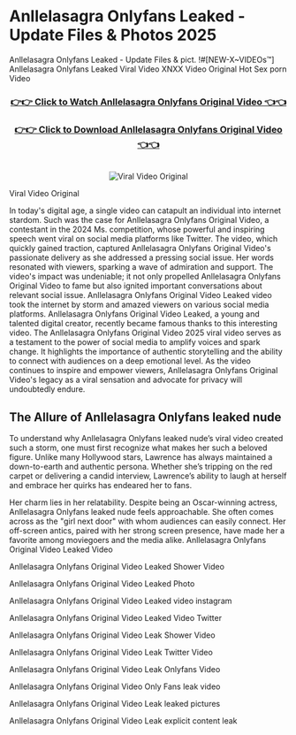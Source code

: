 # Anllelasagra Onlyfans Leaked - Update Files & Photos 2025

Anllelasagra Onlyfans Leaked - Update Files & pict. !#[NEW-X~VIDEOs™] Anllelasagra Onlyfans Leaked Viral Video XNXX Video Original Hot Sex porn Video
<br>
<div align="center">
<h3><a href="https://links2leaks.com/anllelasagra" rel="nofollow">👉👉 Click to Watch Anllelasagra Onlyfans Original Video 👈👈</a></h3>
<h3><a href="https://links2leaks.com/anllelasagra" rel="nofollow">👉👉 Click to Download Anllelasagra Onlyfans Original Video 👈👈</a></h3>
<br>
<a href="https://links2leaks.com/anllelasagra" rel="nofollow"><img src="https://i.ibb.co/Gkj2r4b/banner.png" alt="Viral Video Original" style="max-width: 100%; display: inline-block;" data-target="animated-image.originalImage"></a>
</div>

Viral Video Original

In today's digital age, a single video can catapult an individual into internet stardom. Such was the case for Anllelasagra Onlyfans Original Video, a contestant in the 2024 Ms. competition, whose powerful and inspiring speech went viral on social media platforms like Twitter.
The video, which quickly gained traction, captured Anllelasagra Onlyfans Original Video's passionate delivery as she addressed a pressing social issue. Her words resonated with viewers, sparking a wave of admiration and support. The video's impact was undeniable; it not only propelled Anllelasagra Onlyfans Original Video to fame but also ignited important conversations about relevant social issue.
Anllelasagra Onlyfans Original Video Leaked video took the internet by storm and amazed viewers on various social media platforms. Anllelasagra Onlyfans Original Video Leaked, a young and talented digital creator, recently became famous thanks to this interesting video.
The Anllelasagra Onlyfans Original Video 2025 viral video serves as a testament to the power of social media to amplify voices and spark change. It highlights the importance of authentic storytelling and the ability to connect with audiences on a deep emotional level. As the video continues to inspire and empower viewers, Anllelasagra Onlyfans Original Video's legacy as a viral sensation and advocate for privacy will undoubtedly endure.

<h2>The Allure of Anllelasagra Onlyfans leaked nude</h2>


To understand why Anllelasagra Onlyfans leaked nude’s viral video created such a storm, one must first recognize what makes her such a beloved figure. Unlike many Hollywood stars, Lawrence has always maintained a down-to-earth and authentic persona. Whether she’s tripping on the red carpet or delivering a candid interview, Lawrence’s ability to laugh at herself and embrace her quirks has endeared her to fans.

Her charm lies in her relatability. Despite being an Oscar-winning actress, Anllelasagra Onlyfans leaked nude feels approachable. She often comes across as the "girl next door" with whom audiences can easily connect. Her off-screen antics, paired with her strong screen presence, have made her a favorite among moviegoers and the media alike.
Anllelasagra Onlyfans Original Video Leaked Video

Anllelasagra Onlyfans Original Video Leaked Shower Video

Anllelasagra Onlyfans Original Video Leaked Photo

Anllelasagra Onlyfans Original Video Leaked video instagram

Anllelasagra Onlyfans Original Video Leaked Video Twitter

Anllelasagra Onlyfans Original Video Leak Shower Video

Anllelasagra Onlyfans Original Video Leak Twitter Video

Anllelasagra Onlyfans Original Video Leak Onlyfans Video

Anllelasagra Onlyfans Original Video Only Fans leak video

Anllelasagra Onlyfans Original Video Leak leaked pictures

Anllelasagra Onlyfans Original Video Leak explicit content leak
